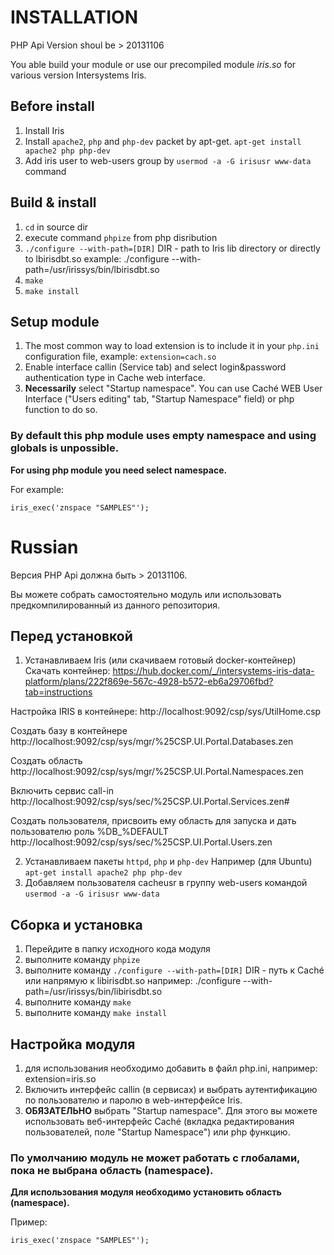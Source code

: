 # INSTALLATION

PHP Api Version shoul be > 20131106

You able build your module or use our precompiled module *iris.so* for various version Intersystems Iris.

## Before install
1. Install Iris
2. Install `apache2`, `php` and `php-dev` packet by apt-get.
`apt-get install apache2 php php-dev`
3. Add iris user to web-users group by `usermod -a -G irisusr www-data` command

## Build & install
1. `cd` in source dir
2. execute command `phpize` from php disribution
3. `./configure --with-path=[DIR]`
   DIR - path to Iris lib directory or directly to lbirisdbt.so
   example: ./configure --with-path=/usr/irissys/bin/lbirisdbt.so
4. `make`
5. `make install`

## Setup module

1. The most common way to load extension is to include it in your `php.ini` configuration file, example: `extension=cach.so`
2. Enable interface callin (Service tab) and select login&password authentication type in Cache web interface.
3. **Necessarily** select "Startup namespace". You can use Caché WEB User Interface ("Users editing" tab, "Startup Namespace" field) or php function to do so.

### By default this php module uses empty namespace and using globals is unpossible.
**For using php module you need select namespace.**

For example:

`iris_exec('znspace "SAMPLES"');`


# Russian

Версия PHP Api должна быть > 20131106. 

Вы можете собрать самостоятельно модуль или использовать предкомпилированный из данного репозитория.

## Перед установкой
1. Устанавливаем Iris (или скачиваем готовый docker-контейнер)
  Скачать контейнер:
  https://hub.docker.com/_/intersystems-iris-data-platform/plans/222f869e-567c-4928-b572-eb6a29706fbd?tab=instructions
  
  Настройка IRIS в контейнере:
  http://localhost:9092/csp/sys/UtilHome.csp

  Создать базу в контейнере
  http://localhost:9092/csp/sys/mgr/%25CSP.UI.Portal.Databases.zen

  Создать область
  http://localhost:9092/csp/sys/mgr/%25CSP.UI.Portal.Namespaces.zen

  Включить сервис call-in
  http://localhost:9092/csp/sys/sec/%25CSP.UI.Portal.Services.zen#

  Создать пользователя, присвоить ему область для запуска и дать пользователю роль %DB_%DEFAULT
  http://localhost:9092/csp/sys/sec/%25CSP.UI.Portal.Users.zen
  
2. Устанавливаем пакеты `httpd`, `php` и `php-dev`
Например (для Ubuntu) `apt-get install apache2 php php-dev`
3. Добавляем пользователя cacheusr в группу web-users командой `usermod -a -G irisusr www-data`

## Сборка и установка
1. Перейдите в папку исходного кода модуля
2. выполните команду `phpize`
3. выполните команду `./configure --with-path=[DIR]`
   DIR - путь к Caché или напрямую к libirisdbt.so
   например: ./configure --with-path=/usr/irissys/bin/libirisdbt.so
4. выполните команду `make`
5. выполните команду `make install`

## Настройка модуля

1. для использования необходимо добавить в файл php.ini, например: extension=iris.so
2. Включить интерфейс callin (в сервисах) и выбрать аутентификацию по пользователю и паролю в web-интерфейсе Iris.
3. **ОБЯЗАТЕЛЬНО** выбрать "Startup namespace". Для этого вы можете использовать веб-интерфейс Caché (вкладка редактирования пользователей, поле "Startup Namespace") или php функцию.

### По умолчанию модуль не может работать с глобалами, пока не выбрана область (namespace).
**Для использования модуля необходимо установить область (namespace).**

Пример:

`iris_exec('znspace "SAMPLES"');`
